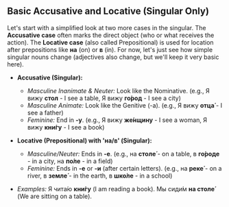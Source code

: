## Basic Accusative and Locative (Singular Only)

Let's start with a simplified look at two more cases in the singular. The __Accusative case__ often marks the direct object (who or what receives the action). The __Locative case__ (also called Prepositional) is used for location after prepositions like __на__ (on) or __в__ (in). For now, let's just see how simple singular nouns change (adjectives also change, but we'll keep it very basic here).

*   __Accusative (Singular):__
    
    *   _Masculine Inanimate &amp; Neuter:_ Look like the Nominative. (e.g., Я вижу __стол__ - I see a table, Я вижу __го́род__ - I see a city)
    *   _Masculine Animate:_ Look like the Genitive (-а). (e.g., Я вижу __отца́__ - I see a father)
    *   _Feminine:_ End in __-у__. (e.g., Я вижу __же́нщину__ - I see a woman, Я вижу __кни́гу__ - I see a book)
    
    
    
*   __Locative (Prepositional) with 'на/в' (Singular):__
    
    *   _Masculine/Neuter:_ Ends in __-е__. (e.g., на __столе́__ - on a table, в __го́роде__ - in a city, на __по́ле__ - in a field)
    *   _Feminine:_ Ends in __-е__ or __-и__ (after certain letters). (e.g., на __реке́__ - on a river, в __земле́__ - in the earth, в __шко́ле__ - in a school)
    
    
    
*   _Examples:_ Я чита́ю __кни́гу__ (I am reading a book). Мы сиди́м __на столе́__ (We are sitting on a table).